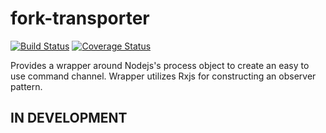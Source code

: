 # fork-transporter
[![Build Status](https://travis-ci.com/alex-ald/fork-transporter.svg?branch=master)](https://travis-ci.com/alex-ald/fork-transporter)
[![Coverage Status](https://coveralls.io/repos/github/alex-ald/fork-transporter/badge.svg)](https://coveralls.io/github/alex-ald/fork-transporter)

Provides a wrapper around Nodejs's process object to create an easy to use command channel. Wrapper utilizes Rxjs for constructing an observer pattern.

## IN DEVELOPMENT
